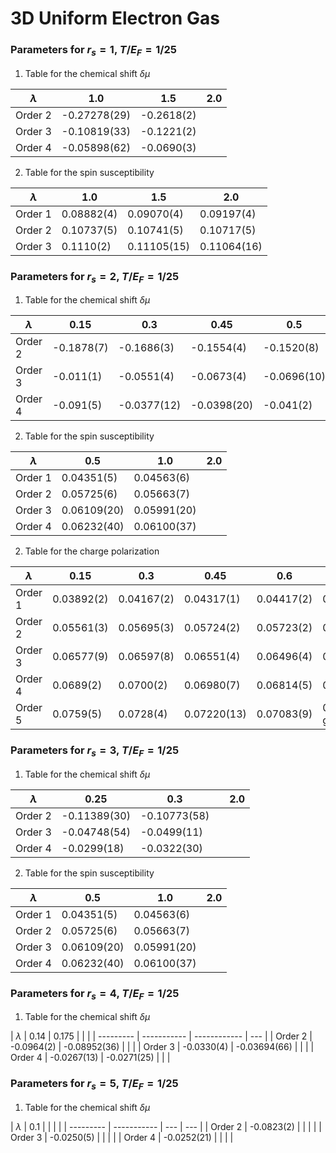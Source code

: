# 3D Uniform Electron Gas

### Parameters for $r_s=1$, $T/E_F=1/25$

1. Table for the chemical shift $\delta \mu$

| $\lambda$ | 1.0          | 1.5        | 2.0 |
| --------- | ------------ | ---------- | --- |
| Order 2   | -0.27278(29) | -0.2618(2) |     |
| Order 3   | -0.10819(33) | -0.1221(2) |     |
| Order 4   | -0.05898(62) | -0.0690(3) |     |

2. Table for the spin susceptibility

| $\lambda$ | 1.0        | 1.5         | 2.0         |
| --------- | ---------- | ----------- | ----------- |
| Order 1   | 0.08882(4) | 0.09070(4)  | 0.09197(4)  |
| Order 2   | 0.10737(5) | 0.10741(5)  | 0.10717(5)  |
| Order 3   | 0.1110(2)  | 0.11105(15) | 0.11064(16) |

### Parameters for $r_s=2$, $T/E_F=1/25$

1. Table for the chemical shift $\delta \mu$

| $\lambda$ | 0.15       | 0.3         | 0.45        | 0.5         | 0.6         | 0.9        | 1.0         | 2.0 |
| --------- | ---------- | ----------- | ----------- | ----------- | ----------- | ---------- | ----------- | --- |
| Order 2   | -0.1878(7) | -0.1686(3)  | -0.1554(4)  | -0.1520(8)  | -0.1453(3)  | -0.1292(1) | -0.1251(10) |     |
| Order 3   | -0.011(1)  | -0.0551(4)  | -0.0673(4)  | -0.0696(10) | -0.0719(5)  | -0.0737(2) | -0.0742(18) |     |
| Order 4   | -0.091(5)  | -0.0377(12) | -0.0398(20) | -0.041(2)   | -0.0432(10) | -0.0478(4) | -0.0494(35) |     |

2. Table for the spin susceptibility

| $\lambda$ | 0.5         | 1.0         | 2.0 |
| --------- | ----------- | ----------- | --- |
| Order 1   | 0.04351(5)  | 0.04563(6)  |     |
| Order 2   | 0.05725(6)  | 0.05663(7)  |     |
| Order 3   | 0.06109(20) | 0.05991(20) |     |
| Order 4   | 0.06232(40) | 0.06100(37) |     |

2. Table for the charge polarization

| $\lambda$ | 0.15       | 0.3        | 0.45        | 0.6        | 0.9           | 2.0 |
| --------- | ---------- | ---------- | ----------- | ---------- | ------------- | --- |
| Order 1   | 0.03892(2) | 0.04167(2) | 0.04317(1)  | 0.04417(2) | 0.04540(1)    |     |
| Order 2   | 0.05561(3) | 0.05695(3) | 0.05724(2)  | 0.05723(2) | 0.05683(1)    |     |
| Order 3   | 0.06577(9) | 0.06597(8) | 0.06551(4)  | 0.06496(4) | 0.06386(3)    |     |
| Order 4   | 0.0689(2)  | 0.0700(2)  | 0.06980(7)  | 0.06814(5) | 0.06813(5)    |     |
| Order 5   | 0.0759(5)  | 0.0728(4)  | 0.07220(13) | 0.07083(9) | 0.07081(8) go |     |


### Parameters for $r_s=3$, $T/E_F=1/25$

1. Table for the chemical shift $\delta \mu$

| $\lambda$ | 0.25         | 0.3          |     | 2.0 |
| --------- | ------------ | ------------ | --- | --- |
| Order 2   | -0.11389(30) | -0.10773(58) |     |     |
| Order 3   | -0.04748(54) | -0.0499(11)  |     |     |
| Order 4   | -0.0299(18)  | -0.0322(30)  |     |     |

2. Table for the spin susceptibility

| $\lambda$ | 0.5         | 1.0         | 2.0 |
| --------- | ----------- | ----------- | --- |
| Order 1   | 0.04351(5)  | 0.04563(6)  |     |
| Order 2   | 0.05725(6)  | 0.05663(7)  |     |
| Order 3   | 0.06109(20) | 0.05991(20) |     |
| Order 4   | 0.06232(40) | 0.06100(37) |     |


### Parameters for $r_s=4$, $T/E_F=1/25$

1. Table for the chemical shift $\delta \mu$

| $\lambda$ | 0.14        | 0.175        |     |  |
| --------- | ----------- | ------------ | --- |
| Order 2   | -0.0964(2)  | -0.08952(36) |     |  |
| Order 3   | -0.0330(4)  | -0.03694(66) |     |  |
| Order 4   | -0.0267(13) | -0.0271(25)  |     |  |

### Parameters for $r_s=5$, $T/E_F=1/25$

1. Table for the chemical shift $\delta \mu$

| $\lambda$ | 0.1         |     |     |  |
| --------- | ----------- | --- | --- |
| Order 2   | -0.0823(2)  |     |     |  |
| Order 3   | -0.0250(5)  |     |     |  |
| Order 4   | -0.0252(21) |     |     |  |




